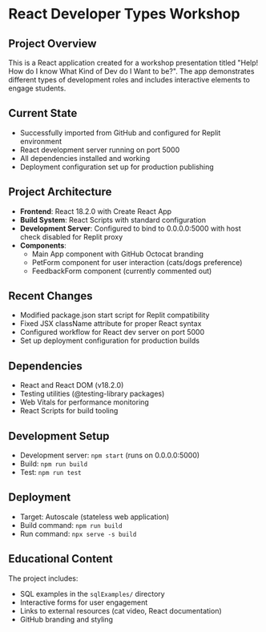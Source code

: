 # React Developer Types Workshop

## Project Overview
This is a React application created for a workshop presentation titled "Help! How do I know What Kind of Dev do I Want to be?". The app demonstrates different types of development roles and includes interactive elements to engage students.

## Current State
- Successfully imported from GitHub and configured for Replit environment
- React development server running on port 5000
- All dependencies installed and working
- Deployment configuration set up for production publishing

## Project Architecture
- **Frontend**: React 18.2.0 with Create React App
- **Build System**: React Scripts with standard configuration
- **Development Server**: Configured to bind to 0.0.0.0:5000 with host check disabled for Replit proxy
- **Components**: 
  - Main App component with GitHub Octocat branding
  - PetForm component for user interaction (cats/dogs preference)
  - FeedbackForm component (currently commented out)

## Recent Changes
- Modified package.json start script for Replit compatibility
- Fixed JSX className attribute for proper React syntax
- Configured workflow for React dev server on port 5000
- Set up deployment configuration for production builds

## Dependencies
- React and React DOM (v18.2.0)
- Testing utilities (@testing-library packages)
- Web Vitals for performance monitoring
- React Scripts for build tooling

## Development Setup
- Development server: `npm start` (runs on 0.0.0.0:5000)
- Build: `npm run build`
- Test: `npm run test`

## Deployment
- Target: Autoscale (stateless web application)
- Build command: `npm run build`
- Run command: `npx serve -s build`

## Educational Content
The project includes:
- SQL examples in the `sqlExamples/` directory
- Interactive forms for user engagement
- Links to external resources (cat video, React documentation)
- GitHub branding and styling